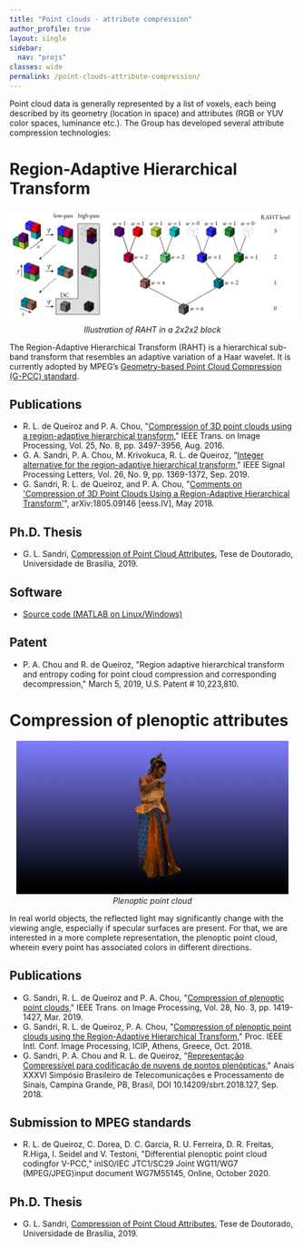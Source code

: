 ```yaml
---
title: "Point clouds - attribute compression"
author_profile: true
layout: single
sidebar:
  nav: "projs"
classes: wide
permalink: /point-clouds-attribute-compression/
---
```


Point cloud data is generally represented by a list of voxels, each being described by its geometry (location in space) and attributes (RGB or YUV color spaces, luminance etc.). The Group has developed several attribute compression technologies:

# Region-Adaptive Hierarchical Transform

<p style="text-align:center;">
  <img src="https://github.com/DiogoCaetanoGarcia/minimal-mistakes/raw/master/assets/images/RAHT.png"><br>
  <i>Illustration of RAHT in a 2x2x2 block</i><br>
</p>

The Region-Adaptive Hierarchical Transform (RAHT) is a hierarchical sub-band transform that resembles an adaptive variation of a Haar wavelet. It is currently adopted by MPEG’s [Geometry-based Point Cloud Compression (G-PCC) standard](https://ieeexplore.ieee.org/document/8571288).

## Publications

* R. L. de Queiroz and P. A. Chou, "[Compression of 3D point clouds using a region-adaptive hierarchical transform](http://queiroz.divp.org/papers/ieee_tip_raht3d.pdf)," IEEE Trans. on Image Processing, Vol. 25, No. 8, pp. 3497-3956, Aug. 2016.
* G. A. Sandri, P. A. Chou, M. Krivokuca, R. L. de Queiroz, "[Integer alternative for the region-adaptive hierarchical transform](http://queiroz.divp.org/papers/ieee_spl_integer_raht.pdf)," IEEE Signal Processing Letters, Vol. 26, No. 9, pp. 1369-1372, Sep. 2019.
* G. Sandri, R. L. de Queiroz, and P. A. Chou, "[Comments on 'Compression of 3D Point Clouds Using a Region-Adaptive Hierarchical Transform'](https://arxiv.org/pdf/1805.09146.pdf)", arXiv:1805.09146 [eess.IV], May 2018.

## Ph.D. Thesis

* G. L. Sandri,  [Compression of Point Cloud Attributes](http://queiroz.divp.org/papers/tese_GustavoSandri_dsc.pdf), Tese de Doutorado, Universidade de Brasília, 2019.

## Software

* [Source code (MATLAB on Linux/Windows)](https://github.com/digitalivp/RAHT)

## Patent

* P. A. Chou and R. de Queiroz, "Region adaptive hierarchical transform and entropy coding for point cloud compression and corresponding decompression," March 5, 2019, U.S. Patent # 10,223,810.

# Compression of plenoptic attributes

<p style="text-align:center;">
  <img src="https://github.com/DiogoCaetanoGarcia/minimal-mistakes/raw/master/assets/images/thai-rotate_small.gif"><br>
  <i>Plenoptic point cloud</i><br>
</p>

In real world objects, the reflected light may significantly change with the viewing angle, especially if specular surfaces are present. For that, we are interested in a more complete representation, the plenoptic point cloud, wherein every point has associated colors in different directions.

## Publications

* G. Sandri, R. L. de Queiroz and P. A. Chou, "[Compression of plenoptic point clouds](http://queiroz.divp.org/papers/ieee_tip2018_plenopticpc.pdf)," IEEE Trans. on Image Processing, Vol. 28, No. 3, pp. 1419-1427, Mar. 2019.
* G. Sandri, R. L. de Queiroz, P. A. Chou, "[Compression of plenoptic point clouds using the Region-Adaptive Hierarchical Transform](http://queiroz.divp.org/papers/icip2018_sandri.pdf)," Proc. IEEE Intl. Conf. Image Processing, ICIP, Athens, Greece, Oct. 2018.
* G. Sandri, P. A. Chou and R. L. de Queiroz, "[Representação Compressível para codificação de nuvens de pontos plenópticas](https://biblioteca.sbrt.org.br/articles/916)," Anais XXXVI Simpósio Brasileiro de Telecomunicações e Processamento de Sinais, Campina Grande, PB, Brasil, DOI 10.14209/sbrt.2018.127, Sep. 2018.

## Submission to MPEG standards

* R. L. de Queiroz, C. Dorea, D. C. Garcia, R. U. Ferreira, D. R. Freitas, R.Higa, I. Seidel and V. Testoni, "Differential plenoptic point cloud codingfor  V-PCC,"  inISO/IEC  JTC1/SC29  Joint  WG11/WG7  (MPEG/JPEG)input document WG7M55145, Online, October 2020.

## Ph.D. Thesis

* G. L. Sandri,  [Compression of Point Cloud Attributes](http://queiroz.divp.org/papers/tese_GustavoSandri_dsc.pdf), Tese de Doutorado, Universidade de Brasília, 2019.